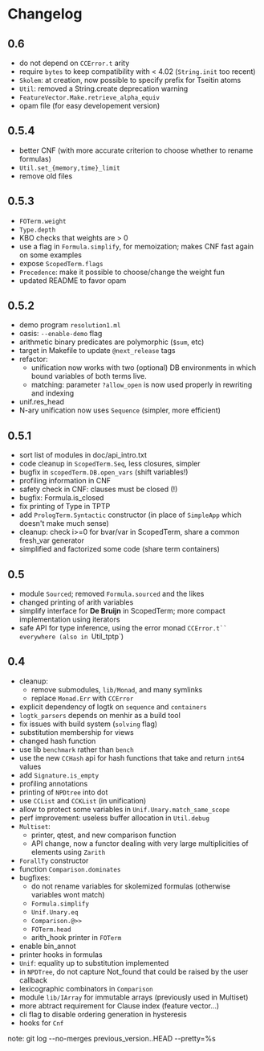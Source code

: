 # Changelog

## 0.6

- do not depend on `CCError.t` arity
- require `bytes` to keep compatibility with < 4.02 (`String.init` too recent)
- `Skolem`: at creation, now possible to specify prefix for Tseitin atoms
- `Util`: removed a String.create deprecation warning
- `FeatureVector.Make.retrieve_alpha_equiv`
- opam file (for easy developement version)

## 0.5.4

- better CNF (with more accurate criterion to choose whether to rename formulas)
- `Util.set_{memory,time}_limit`
- remove old files

## 0.5.3

- `FOTerm.weight`
- `Type.depth`
- KBO checks that weights are > 0
- use a flag in `Formula.simplify`, for memoization; makes CNF fast again on some examples
- expose `ScopedTerm.flags`
- `Precedence`: make it possible to choose/change the weight fun
- updated README to favor opam

## 0.5.2

- demo program `resolution1.ml`
- oasis: `--enable-demo` flag
- arithmetic binary predicates are polymorphic (`$sum`, etc)
- target in Makefile to update `@next_release` tags
- refactor:
    - unification now works with two (optional) DB environments in which bound variables of both terms live.
    - matching: parameter `?allow_open` is now used properly in rewriting and indexing
- unif.res_head
- N-ary unification now uses `Sequence` (simpler, more efficient)

## 0.5.1

- sort list of modules in doc/api_intro.txt
- code cleanup in `ScopedTerm.Seq`, less closures, simpler
- bugfix in `scopedTerm.DB.open_vars` (shift variables!)
- profiling information in CNF
- safety check in CNF: clauses must be closed (!)
- bugfix: Formula.is_closed
- fix printing of Type in TPTP
- add `PrologTerm.Syntactic` constructor (in place of `SimpleApp` which doesn't make much sense)
- cleanup: check i>=0 for bvar/var in ScopedTerm, share a common fresh_var generator
- simplified and factorized some code (share term containers)

## 0.5

- module `Sourced`; removed `Formula.sourced` and the likes
- changed printing of arith variables
- simplify interface for **De Bruijn** in ScopedTerm;
  more compact implementation using iterators
- safe API for type inference, using the error
  monad `CCError.t`` everywhere (also in `Util_tptp`)

## 0.4

- cleanup:
    * remove submodules, `lib/Monad`, and many symlinks
    * replace `Monad.Err` with `CCError`
- explicit dependency of logtk on `sequence` and `containers`
- `logtk_parsers` depends on menhir as a build tool
- fix issues with build system (`solving` flag)
- substitution membership for views
- changed hash function
- use lib `benchmark` rather than `bench`
- use the new `CCHash` api for hash functions that take and return `int64` values
- add `Signature.is_empty`
- profiling annotations
- printing of `NPDtree` into dot
- use `CCList` and `CCKList` (in unification)
- allow to protect some variables in `Unif.Unary.match_same_scope`
- perf improvement: useless buffer allocation in `Util.debug`
- `Multiset`:
    * printer, qtest, and new comparison function
    * API change, now a functor dealing with very large multiplicities
        of elements using `Zarith`
- `ForallTy` constructor
- function `Comparison.dominates`
- bugfixes:
    * do not rename variables for skolemized formulas (otherwise variables wont match)
    * `Formula.simplify`
    * `Unif.Unary.eq`
    * `Comparison.@>>`
    * `FOTerm.head`
    * arith_hook printer in `FOTerm`
- enable bin_annot
- printer hooks in formulas
- `Unif`: equality up to substitution implemented
- in `NPDTree`, do not capture Not_found that could be raised by the user callback
- lexicographic combinators in `Comparison`
- module `lib/IArray` for immutable arrays (previously used in Multiset)
- more abtract requirement for Clause index (feature vector...)
- cli flag to disable ordering generation in hysteresis
- hooks for `Cnf`

note: git log --no-merges previous_version..HEAD --pretty=%s
